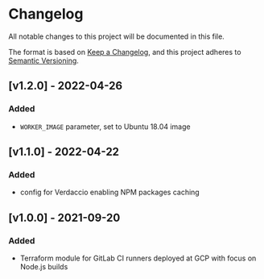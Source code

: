 # Changelog
All notable changes to this project will be documented in this file.

The format is based on [Keep a Changelog](https://keepachangelog.com/en/1.0.0/),
and this project adheres to [Semantic Versioning](https://semver.org/spec/v2.0.0.html).

## [v1.2.0] - 2022-04-26
### Added
- `WORKER_IMAGE` parameter, set to Ubuntu 18.04 image

## [v1.1.0] - 2022-04-22
### Added
- config for Verdaccio enabling NPM packages caching

## [v1.0.0] - 2021-09-20
### Added
- Terraform module for GitLab CI runners deployed at GCP with focus on Node.js builds

